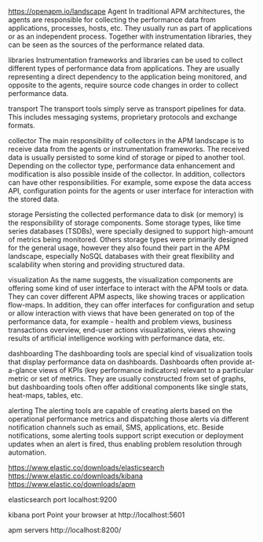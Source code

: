 https://openapm.io/landscape
Agent
In traditional APM architectures, the agents are responsible for collecting the performance data from applications, processes, hosts, etc. They usually run as part of applications or as an independent process. Together with instrumentation libraries, they can be seen as the sources of the performance related data.

libraries
Instrumentation frameworks and libraries can be used to collect different types of performance data from applications. They are usually representing a direct dependency to the application being monitored, and opposite to the agents, require source code changes in order to collect performance data.

transport
The transport tools simply serve as transport pipelines for data. This includes messaging systems, proprietary protocols and exchange formats.

collector
The main responsibility of collectors in the APM landscape is to receive data from the agents or instrumentation frameworks. The received data is usually persisted to some kind of storage or piped to another tool. Depending on the collector type, performance data enhancement and modification is also possible inside of the collector. In addition, collectors can have other responsibilities. For example, some expose the data access API, configuration points for the agents or user interface for interaction with the stored data.

storage
Persisting the collected performance data to disk (or memory) is the responsibility of storage components. Some storage types, like time series databases (TSDBs), were specially designed to support high-amount of metrics being monitored. Others storage types were primarily designed for the general usage, however they also found their part in the APM landscape, especially NoSQL databases with their great flexibility and scalability when storing and providing structured data.

visualization
As the name suggests, the visualization components are offering some kind of user interface to interact with the APM tools or data. They can cover different APM aspects, like showing traces or application flow-maps. In addition, they can offer interfaces for configuration and setup or allow interaction with views that have been generated on top of the performance data, for example - health and problem views, business transactions overview, end-user actions visualizations, views showing results of artificial intelligence working with performance data, etc.

dashboarding
The dashboarding tools are special kind of visualization tools that display performance data on dashboards. Dashboards often provide at-a-glance views of KPIs (key performance indicators) relevant to a particular metric or set of metrics. They are usually constructed from set of graphs, but dashboarding tools often offer additional components like single stats, heat-maps, tables, etc.

alerting
The alerting tools are capable of creating alerts based on the operational performance metrics and dispatching those alerts via different notification channels such as email, SMS, applications, etc. Beside notifications, some alerting tools support script execution or deployment updates when an alert is fired, thus enabling problem resolution through automation.

https://www.elastic.co/downloads/elasticsearch
https://www.elastic.co/downloads/kibana
https://www.elastic.co/downloads/apm

elasticsearch port
localhost:9200

kibana port
Point your browser at http://localhost:5601

apm servers
http://localhost:8200/